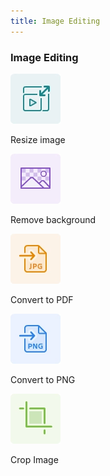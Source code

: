 ```yaml
---
title: Image Editing
---
```


<TextBlock slots="heading" width="100%" theme="lightest"  alignment="yes"  className="py-0 text-align-left border-right div-p-0 left-content link linking image-editing" />

### Image Editing

<TextBlock slots="image , text" theme="lightest"  className="edit-text-block"/>

![Resize image](../images/S_AniResizeVideo.png)

Resize image

<TextBlock slots="image , text" theme="lightest"  className="edit-text-block"/>

![Remove background](../images/S_AniChangeBackground.png)

Remove background

<TextBlock slots="image , text" theme="lightest"  className="edit-text-block"/>

![Convert to PDF](../images/S_AniConvertToJPG.png)

Convert to PDF

<TextBlock slots="image , text" theme="lightest"  className="edit-text-block"/>

![Convert to PNG](../images/S_AniConvertToPNG.png)

Convert to PNG

<TextBlock slots="image , text" theme="lightest"  className="edit-text-block"/>

![Crop Image](../images/S_AniCrop.png)

Crop Image






